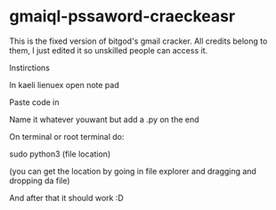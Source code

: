 # gmaiql-pssaword-craeckeasr
This is the fixed version of bitgod's gmail cracker. All credits belong to them, I just edited it so unskilled people can access it.

Instirctions

In kaeli lienuex open note pad

Paste code in

Name it whatever youwant but add a .py on the end

On terminal or root terminal do:

sudo python3 (file location)

(you can get the location by going in file explorer and dragging and dropping da file)

And after that it should work :D
